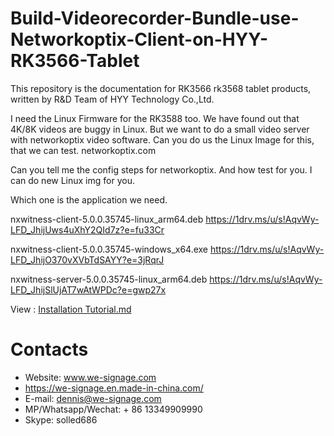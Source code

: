 # Build-Videorecorder-Bundle-use-Networkoptix-Client-on-HYY-RK3566-Tablet
This repository is the documentation for RK3566 rk3568 tablet products, written by R&D Team of HYY Technology Co.,Ltd.

I need the Linux Firmware for the RK3588 too. We have found out that 4K/8K videos are buggy in Linux. But we want to do a small video server with networkoptix video software. Can you do us the Linux Image for this, that we can test.
networkoptix.com

Can you tell me the config steps for networkoptix. And how test for you.
I can do new Linux img for you.


Which one is the application we need.


nxwitness-client-5.0.0.35745-linux_arm64.deb
https://1drv.ms/u/s!AqvWy-LFD_JhijUws4uXhY2QId7z?e=fu33Cr

nxwitness-client-5.0.0.35745-windows_x64.exe
https://1drv.ms/u/s!AqvWy-LFD_JhijO370vXVbTdSAYY?e=3jRqrJ

nxwitness-server-5.0.0.35745-linux_arm64.deb
https://1drv.ms/u/s!AqvWy-LFD_JhijSlUjAT7wAtWPDc?e=gwp27x

View : [Installation Tutorial.md](https://github.com/evin792/Build-Videorecorder-Bundle-use-Networkoptix-Client-on-HYY-RK3566-Tablet/blob/main/Installation%20Tutorial.md)

# Contacts
- Website: www.we-signage.com
- https://we-signage.en.made-in-china.com/
- E-mail: dennis@we-signage.com
- MP/Whatsapp/Wechat: + 86 13349909990
- Skype: solled686